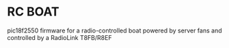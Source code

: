 RC BOAT
=======

pic18f2550 firmware for a radio-controlled boat powered by server fans and controlled by a RadioLink T8FB/R8EF
